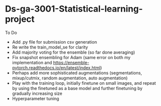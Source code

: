 # Ds-ga-3001-Statistical-learning-project

To Do
- Add .py file for submission csv generation
- Re write the train_model_se for clarity
- Add majority voting for the ensemble (so far done averaging)
- Fix snapshot ensembling for Adam (same error on both my implementation and https://ensemble-pytorch.readthedocs.io/en/latest/index.html)
- Perhaps add more sophisticated augmentations (segmentations, mixup/cutmix, random augmentation, auto augmentation)
- Play with the training loop, initially finetune on small images, and repeat by using the finetuned as a base model and further finetuning by gradually increasing size
- Hyperparameter tuning
